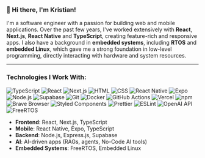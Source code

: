 ### 👋 Hi there, I'm Kristian!

I'm a software engineer with a passion for building web and mobile applications. Over the past few years, I've worked extensively with **React**, **Next.js**, **React Native** and **TypeScript**, creating feature-rich and responsive apps. I also have a background in **embedded systems**, including **RTOS** and **embedded Linux**, which gave me a strong foundation in low-level programming, directly interacting with hardware and system resources.

---

### Technologies I Work With:
<p>
  <img alt="TypeScript" src="https://img.shields.io/badge/-TypeScript-007ACC?style=flat-square&logo=typescript&logoColor=white" />
  <img alt="React" src="https://img.shields.io/badge/-React-45b8d8?style=flat-square&logo=react&logoColor=white" />
  <img alt="Next.js" src="https://img.shields.io/badge/-Next.js-000000?style=flat-square&logo=next.js&logoColor=white" />
  <img alt="HTML" src="https://img.shields.io/badge/-HTML-E34F26?style=flat-square&logo=html5&logoColor=white" />
  <img alt="CSS" src="https://img.shields.io/badge/-CSS-1572B6?style=flat-square&logo=css3&logoColor=white" />
  <img alt="React Native" src="https://img.shields.io/badge/-React%20Native-61DAFB?style=flat-square&logo=react&logoColor=white" />
  <img alt="Expo" src="https://img.shields.io/badge/-Expo-000020?style=flat-square&logo=expo&logoColor=white" />
  <img alt="Node.js" src="https://img.shields.io/badge/-Node.js-43853d?style=flat-square&logo=node.js&logoColor=white" />
  <img alt="Supabase" src="https://img.shields.io/badge/-Supabase-3ECF8E?style=flat-square&logo=supabase&logoColor=white" />
  <img alt="Git" src="https://img.shields.io/badge/-Git-F05032?style=flat-square&logo=git&logoColor=white" />
  <img alt="Docker" src="https://img.shields.io/badge/-Docker-46a2f1?style=flat-square&logo=docker&logoColor=white" />
  <img alt="GitHub Actions" src="https://img.shields.io/badge/-GitHub%20Actions-2088FF?style=flat-square&logo=github-actions&logoColor=white" />
  <img alt="Vercel" src="https://img.shields.io/badge/Vercel-000000?style=flat-square&logo=vercel&logoColor=white" />
  <img alt="npm" src="https://img.shields.io/badge/-npm-CB3837?style=flat-square&logo=npm&logoColor=white" />
  <img alt="Brave Browser" src="https://img.shields.io/badge/-Brave%20Browser-FB542B?style=flat-square&logo=brave&logoColor=white" />
  <img alt="Styled Components" src="https://img.shields.io/badge/-Styled%20Components-db7092?style=flat-square&logo=styled-components&logoColor=white" />
  <img alt="Prettier" src="https://img.shields.io/badge/-Prettier-F7B93E?style=flat-square&logo=prettier&logoColor=white" />
  <img alt="ESLint" src="https://img.shields.io/badge/-ESLint-4B32C3?style=flat-square&logo=eslint&logoColor=white" />
  <img alt="OpenAI API" src="https://img.shields.io/badge/-OpenAI%20API-000000?style=flat-square&logo=openai&logoColor=white" />
  <img alt="FreeRTOS" src="https://img.shields.io/badge/-FreeRTOS-00A9E0?style=flat-square&logo=freertos&logoColor=white" />
</p>


- **Frontend**: React, Next.js, TypeScript
- **Mobile**: React Native, Expo, TypeScript
- **Backend**: Node.js, Express.js, Supabase
- **AI**: AI-driven apps (RAGs, agents, No-Code AI tools)
- **Embedded Systems**: FreeRTOS, Embedded Linux
